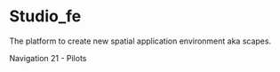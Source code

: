 # Studio_fe
The platform to create new spatial application environment aka scapes.

Navigation 21 - Pilots
